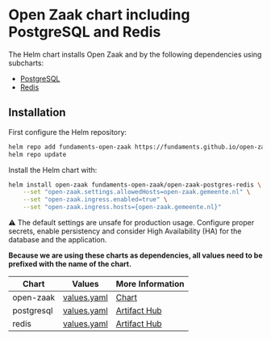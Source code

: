 # Open Zaak chart including PostgreSQL and Redis

The Helm chart installs Open Zaak and by the following dependencies using subcharts:

- [PostgreSQL](https://github.com/bitnami/charts/tree/master/bitnami/postgresql)
- [Redis](https://github.com/bitnami/charts/tree/master/bitnami/redis)

## Installation

First configure the Helm repository:

```bash
helm repo add fundaments-open-zaak https://fundaments.github.io/open-zaak-charts/
helm repo update
```

Install the Helm chart with:

```bash
helm install open-zaak fundaments-open-zaak/open-zaak-postgres-redis \
    --set "open-zaak.settings.allowedHosts=open-zaak.gemeente.nl" \
    --set "open-zaak.ingress.enabled=true" \
    --set "open-zaak.ingress.hosts={open-zaak.gemeente.nl}"
```

:warning: The default settings are unsafe for production usage. Configure proper secrets, enable persistency and consider High Availability (HA) for the database and the application.

**Because we are using these charts as dependencies, all values need to be prefixed with the name of the chart.**

| Chart      | Values                                                                                    | More Information                                                       | 
|------------|-------------------------------------------------------------------------------------------|-------------------------------------------------------------------------|
| open-zaak  | [values.yaml](https://github.com/open-zaak/charts/blob/main/charts/open-zaak/values.yaml) | [Chart](https://github.com/open-zaak/charts/tree/main/charts/open-zaak) | 
| postgresql | [values.yaml](https://github.com/bitnami/charts/blob/main/bitnami/postgresql/values.yaml) | [Artifact Hub](https://artifacthub.io/packages/helm/bitnami/postgresql) | 
| redis      | [values.yaml](https://github.com/bitnami/charts/blob/main/bitnami/redis/values.yaml)      | [Artifact Hub](https://artifacthub.io/packages/helm/bitnami/redis)      |  
